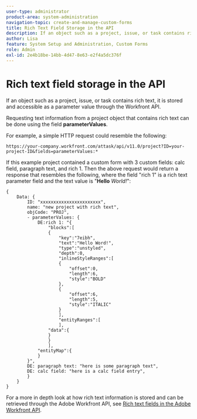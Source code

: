 ```yaml
---
user-type: administrator
product-area: system-administration
navigation-topic: create-and-manage-custom-forms
title: Rich Text Field Storage in the API
description: If an object such as a project, issue, or task contains rich text, it is stored and accessible as a parameter value through the Workfront API.
author: Lisa
feature: System Setup and Administration, Custom Forms
role: Admin
exl-id: 2e4b18be-14bb-4d47-8e63-e2f4a5dc376f
---
```

# Rich text field storage in the API

If an object such as a project, issue, or task contains rich text, it is stored and accessible as a parameter value through the Workfront API.

Requesting text information from a project object that contains rich text can be done using the field **parameterValues**.

For example, a simple HTTP request could resemble the following:

`https://your-company.workfront.com/attask/api/v11.0/project?ID=your-project-ID&fields=parameterValues:*` 

If this example project contained a custom form with 3 custom fields: calc field, paragraph text, and rich 1. Then the above request would return a response that resembles the following, where the field "rich 1" is a rich text parameter field and the text value is "**Hello** *World!*":

```
{
    Data: {
        ID: "xxxxxxxxxxxxxxxxxxxxxxx",
        name: "new project with rich text",
        objCode: "PROJ",
        - parameterValues: {
            DE:rich 1: "{
                "blocks":[
                {
                    "key":"7eibh",
                    "text":"Hello Word!",
                    "type":"unstyled",
                    "depth":0,
                    "inlineStyleRanges":[
                    {
                        "offset":0,
                        "length":6,
                        "style":"BOLD"
                    },
                    {
                        "offset":6,
                        "length":5,
                        "style":"ITALIC"
                    }
                    ],
                    "entityRanges":[
                    ],
                "data":{
                }
                }
                ],
            "entityMap":{
            }
        }",
        DE: paragraph text: "here is some paragraph text",
        DE: calc field: "here is a calc field entry",
        }
    }
}
```

For a more in depth look at how rich text information is stored and can be retrieved through the Adobe Workfront API, see [Rich text fields in the Adobe Workfront API](../../../wf-api/general/rich-text-field-api.md).
